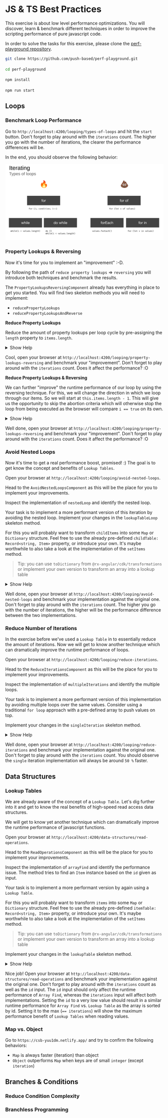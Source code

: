 # JS & TS Best Practices

This exercise is about low level performance optimizations. You will discover, learn & benchmark different techniques in order to
improve the scripting performance of pure javascript code.

In order to solve the tasks for this exercise, please clone the [perf-playground repository](https://github.com/push-based/perf-playground).

```bash
git clone https://github.com/push-based/perf-playground.git

cd perf-playground

npm install

npm run start
```

## Loops

### Benchmark Loop Performance

Go to `http://localhost:4200/looping/types-of-loops` and hit the `start` button.
Don't forget to play around with the `iterations` count. The higher you go with the number of iterations,
the clearer the performance differences will be.

In the end, you should observe the following behavior:

![types-of-loops](images/js-ts-best-practices/types-of-loops.png)

### Property Lookups & Reversing

Now it's time for you to implement an "improvement" :-D. 

By following the path of `reduce property lookups` => `reversing` you will introduce
both techniques and benchmark the results.

The `PropertyLookupsReversingComponent` already has everything in place to get you started.
You will find two skeleton methods you will need to implement:

* `reducePropertyLookups`
* `reducePropertyLookupsAndReverse`

**Reduce Property Lookups**

Reduce the amount of property lookups per loop cycle by pre-assigning the `length` property to `items.length`.

<details>
  <summary>Show Help</summary>

```ts
// src/app/looping/property-lookups-reversing/property-lookups-reversing.component.ts

reducePropertyLookups(): void {
  let length = this.items.length;
  for (let i = 0; i < length; i++) {
    this.work(this.items[i]);
  }
}
```
</details>

Cool, open your browser at `http://localhost:4200/looping/property-lookups-reversing`
and benchmark your "improvement".
Don't forget to play around with the `iterations` count. Does it affect the performance? :O

**Reduce Property Lookups & Reversing**

We can further "improve" the runtime performance of our loop by using the reversing technique.
For this, we will change the direction in which we loop through our items. So we will start at
`this.items.length - 1`.
This will give us the opportunity to skip the abortion criteria which will otherwise stop
the loop from being executed as the browser will compare `i == true` on its own.

<details>
  <summary>Show Help</summary>

```ts
// src/app/looping/property-lookups-reversing/property-lookups-reversing.component.ts

reducePropertyLookupsAndReverse(): void {
  for (let i = this.items.length - 1; i--; ) {
  this.work(this.items[i]);
}
}
```
</details>

Well done, open your browser at `http://localhost:4200/looping/property-lookups-reversing`
and benchmark your "improvement".
Don't forget to play around with the `iterations` count. Does it affect the performance? :O

### Avoid Nested Loops

Now it's time to get a real performance boost, promised! :)
The goal is to get know the concept and benefits of `Lookup Tables`.

Open your browser at `http://localhost:4200/looping/avoid-nested-loops`.

Head to the `AvoidNestedLoopsComponent` as this will be the place for you to implement
your improvements.

Inspect the implementation of `nestedLoop` and identify the nested loop.

Your task is to implement a more performant version of this iteration by avoiding 
the nested loop. 
Implement your changes in the `lookupTableLoop` skeleton method.

For this you will probably want to transform `childItems` into some `Map` or `Dictionary` structure.
Feel free to use the already pre-defined `childTable: Record<string, Item>` property, or introduce your own.
It's maybe worthwhile to also take a look at the implementation of the `setItems` method.

> Tip: you can use `toDictionary` from `@rx-angular/cdk/transformations` or implement
> your own version to transform an array into a lookup table

<details>
  <summary>Show Help</summary>

```ts
// src/app/looping/avoid-nested-loops/avoid-nested-loops.component.ts

setItems(amount: string): void {
  this.items = createItems(parseInt(amount));
  this.childItems = createItems(parseInt(amount));
  // create childTable whenever items are set
  this.childTable = toDictionary(this.childItems, 'id');
}

private lookupTableLoop(): void {
  for (let i = 0; i < this.items.length; i++) {
    const item = this.items[i];
    const child = this.childTable[item.refItem];
    this.work(child);
  }
}
```

</details>

Well done, open your browser at `http://localhost:4200/looping/avoid-nested-loops` and
benchmark your implementation against the original one.
Don't forget to play around with the `iterations` count. The higher you go with the number of iterations,
the higher will be the performance difference between the two implementations.

### Reduce Number of Iterations

In the exercise before we've used a `Lookup Table` in to essentially reduce the amount of iterations.
Now we will get to know another technique which can dramatically improve the runtime performance of loops.

Open your browser at `http://localhost:4200/looping/reduce-iterations`.

Head to the `ReduceIterationsComponent` as this will be the place for you to implement
your improvements.

Inspect the implementation of `multipleIterations` and identify the multiple loops.

Your task is to implement a more performant version of this implementation by avoiding
multiple loops over the same values. Consider using a traditional `for loop` approach with
a pre-defined array to push values on top.

Implement your changes in the `singleIteration` skeleton method.

<details>
  <summary>Show Help</summary>

```ts
// src/app/looping/reduce-iterations/reduce-iterations.component.ts

private singleIteration(): void {
  let mapped: Item[] = [];
  for (let i = 0; i < this.items.length; i++) {
    const item = this.items[i];
    if (this.work(item)) {
      mapped.push(item);
    }
  }
}
```

</details>

Well done, open your browser at `http://localhost:4200/looping/reduce-iterations` and
benchmark your implementation against the original one.
Don't forget to play around with the `iterations` count. You should observe the `single` iteration
implementation will always be around `50 %` faster.

## Data Structures

### Lookup Tables

We are already aware of the concept of a `Lookup Table`. Let's dig further into it and get to know
the real benefits of high-speed read access data structures.

We will get to know yet another technique which can dramatically improve the runtime performance 
of javascript functions.

Open your browser at `http://localhost:4200/data-structures/read-operations`.

Head to the `ReadOperationsComponent` as this will be the place for you to implement
your improvements.

Inspect the implementation of `arrayFind` and identify the performance issue. 
The method tries to find an `Item` instance based on the `id` given as input.

Your task is to implement a more performant version by again using a `Lookup Table`.

For this you will probably want to transform `items` into some `Map` or `Dictionary` structure.
Feel free to use the already pre-defined `itemTable: Record<string, Item>` property, or introduce your own.
It's maybe worthwhile to also take a look at the implementation of the `setItems` method.

> Tip: you can use `toDictionary` from `@rx-angular/cdk/transformations` or implement
> your own version to transform an array into a lookup table

Implement your changes in the `lookupTable` skeleton method.

<details>
  <summary>Show Help</summary>

```ts
// src/app/data-structures/read-operations/read-operations.component.ts

setItems(amount: string): void {
  this.items = createItems(parseInt(amount));
  this.itemTable = toDictionary(this.items, 'id');
}

private lookupTable(): void {
  const id = this.getId();
  const item = this.itemTable[id];
  if (item) {
    this.work(item);
  }
}
```

</details>

Nice job! Open your browser at `http://localhost:4200/data-structures/read-operations` and
benchmark your implementation against the original one.
Don't forget to play around with the `iterations` count as well as the `id` input. The `id` input
should only affect the runtime performance of `Array Find`, whereas the `iterations` input will
affect both implementations.
Setting the `id` to a very low value should result in a similar runtime performance for 
`Array Find` vs. `Lookup Table` as the array is sorted by id.
Setting it to the max (`== iterations`) will show the maximum performance benefit of `Lookup Tables`
when reading values.

### Map vs. Object

Go to `https://csb-yuu1dm.netlify.app/` and try to confirm the following behaviors:

* `Map` is always faster (iteration) than object
* `Object` outperforms `Map` when keys are of small `integer` (except `iteration`)

## Branches & Conditions

### Reduce Condition Complexity



### Branchless Programming
